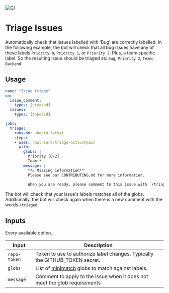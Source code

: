 [![CI](https://github.com/raulriera/triage-action/actions/workflows/ci.yml/badge.svg)](https://github.com/raulriera/triage-action/actions/workflows/ci.yml)

# Triage Issues

Automatically check that issues labelled with 'Bug' are correctly labelled. In the following example, the bot will check that all bug issues have any of these labels `Priority 0`, `Priority 1`, or `Priority 2`. Plus, a team specific label. So the resulting issue should be triaged as: `Bug`, `Priority 2`, `Team: Backend`.

## Usage

```yaml
name: "Issue triage"
on:
  issue_comment:
    types: [created]
  issues:
    types: [labeled]

jobs:
  triage:
    runs-on: ubuntu-latest
    steps:
    - uses: raulriera/triage-action@main
      with:
        globs: |
          Priority [0-2]
          Team:*
        message: |
          **⚠️ Missing information**
          Please see our CONTRIBUTING.md for more information.
          
          When you are ready, please comment to this issue with `/triaged`
```

The bot will check that your issue's labels matches all of the globs. Additionally, the bot will check again when there is a new comment with the words `/triaged`.

## Inputs

Every available option.

| Input | Description |
| - | - |
| `repo-token` | Token to use to authorize label changes. Typically the GITHUB_TOKEN secret. |
| `globs` | List of [minimatch](https://github.com/isaacs/minimatch) globs to match against labels. |
| `message` | Comment to apply to the issue when it does not meet the glob requirements |
